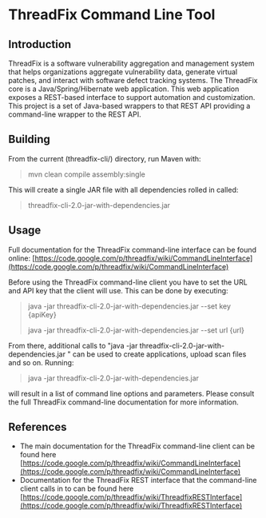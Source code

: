 # ThreadFix Command Line Tool
## Introduction ##
ThreadFix is a software vulnerability aggregation and management system that helps organizations aggregate vulnerability data, generate virtual patches, and interact with software defect tracking systems.
The ThreadFix core is a Java/Spring/Hibernate web application. This web application exposes a REST-based interface to support automation and customization. This project is a set of Java-based wrappers to that REST API providing a command-line wrapper to the REST API.

## Building ##
From the current (threadfix-cli/) directory, run Maven with:

> mvn clean compile assembly:single

This will create a single JAR file with all dependencies rolled in called:

> threadfix-cli-2.0-jar-with-dependencies.jar

## Usage ##
Full documentation for the ThreadFix command-line interface can be found online: [https://code.google.com/p/threadfix/wiki/CommandLineInterface](https://code.google.com/p/threadfix/wiki/CommandLineInterface)

Before using the ThreadFix command-line client you have to set the URL and API key that the client will use. This can be done by executing:

> java -jar threadfix-cli-2.0-jar-with-dependencies.jar --set key {apiKey}
> 
>  java -jar threadfix-cli-2.0-jar-with-dependencies.jar --set url {url}

From there, additional calls to "java -jar threadfix-cli-2.0-jar-with-dependencies.jar " can be used to create applications, upload scan files and so on. Running:
>java -jar threadfix-cli-2.0-jar-with-dependencies.jar

will result in a list of command line options and parameters. Please consult the full ThreadFix command-line documentation for more information.
## References ##

* The main documentation for the ThreadFix command-line client can be found here [https://code.google.com/p/threadfix/wiki/CommandLineInterface](https://code.google.com/p/threadfix/wiki/CommandLineInterface)
* Documentation for the ThreadFix REST interface that the command-line client calls in to can be found here [https://code.google.com/p/threadfix/wiki/ThreadfixRESTInterface](https://code.google.com/p/threadfix/wiki/ThreadfixRESTInterface)